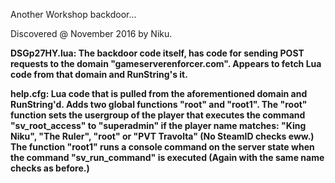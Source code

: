 Another Workshop backdoor...

Discovered @ November 2016 by Niku.


**DSGp27HY.lua: The backdoor code itself, has code for sending POST requests to the domain "gameserverenforcer.com". Appears to fetch Lua code from that domain and RunString's it.**

**help.cfg: Lua code that is pulled from the aforementioned domain and RunString'd. Adds two global functions "root" and "root1". The "root" function sets the usergroup of the player that executes the command "sv_root_access" to "superadmin" if the player name matches: "King Niku", "The Ruler", "root" or "PVT Travolta" (No SteamID checks eww.) The function "root1" runs a console command on the server state when the command "sv_run_command" is executed (Again with the same name checks as before.)**
